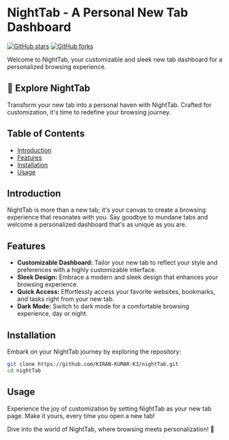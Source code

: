 # NightTab - A Personal New Tab Dashboard

[![GitHub stars](https://img.shields.io/github/stars/KIRAN-KUMAR-K3/nightTab?style=social)](https://github.com/KIRAN-KUMAR-K3/nightTab/stargazers)
[![GitHub forks](https://img.shields.io/github/forks/KIRAN-KUMAR-K3/nightTab?style=social)](https://github.com/KIRAN-KUMAR-K3/nightTab/network/members)

Welcome to NightTab, your customizable and sleek new tab dashboard for a personalized browsing experience.

## 🌙 Explore NightTab

Transform your new tab into a personal haven with NightTab. Crafted for customization, it's time to redefine your browsing journey.

## Table of Contents

- [Introduction](#introduction)
- [Features](#features)
- [Installation](#installation)
- [Usage](#usage)

## Introduction

NightTab is more than a new tab; it's your canvas to create a browsing experience that resonates with you. Say goodbye to mundane tabs and welcome a personalized dashboard that's as unique as you are.

## Features

- **Customizable Dashboard:** Tailor your new tab to reflect your style and preferences with a highly customizable interface.
- **Sleek Design:** Embrace a modern and sleek design that enhances your browsing experience.
- **Quick Access:** Effortlessly access your favorite websites, bookmarks, and tasks right from your new tab.
- **Dark Mode:** Switch to dark mode for a comfortable browsing experience, day or night.

## Installation

Embark on your NightTab journey by exploring the repository:

```bash
git clone https://github.com/KIRAN-KUMAR-K3/nightTab.git
cd nightTab
```

## Usage

Experience the joy of customization by setting NightTab as your new tab page. Make it yours, every time you open a new tab!

Dive into the world of NightTab, where browsing meets personalization! 🚀
